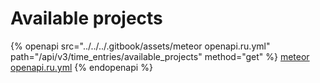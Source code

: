 # Available projects

{% openapi src="../../../.gitbook/assets/meteor openapi.ru.yml" path="/api/v3/time_entries/available_projects" method="get" %}
[meteor openapi.ru.yml](<../../../.gitbook/assets/meteor openapi.ru.yml>)
{% endopenapi %}
